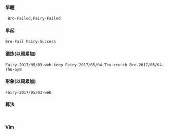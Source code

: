#### 早睡
` Bro-Failed,Fairy-Failed`
#### 早起
` Bro-Fail
  Fairy-Success `
#### 锻炼(以周累加)
`Fairy-2017/05/03-web-keep Fairy-2017/05/04-Thu-crunch Bro-2017/05/04-Thu-Gym`
#### 形象(以周累加)
`Fairy-2017/05/03-web `
#### 算法
` `
#### Vim
` `